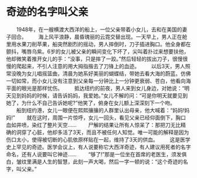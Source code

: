 # 奇迹的名字叫父亲
　　1948年，在一艘横渡大西洋的船上，一位父亲带着小女儿，去和在美国的妻子回合。 
　　海上风平浪静，晨昏瑰丽的云霓交替出现。一天早上，男人正在舱里用水果刀削苹果，船突然剧烈的摇动，男人摔倒时，刀子插进胸口。他全身都在颤抖，嘴唇乌紫。6岁的女儿被父亲的瞬间变化下坏了，尖叫着扑过来想要扶他，他却微笑着推开女儿的手：“没事，只是摔了一跤。”然后轻轻的拔出刀子，很慢很慢的爬起来，不引人注意的用大拇指揩去了刀锋上的血迹。 
　　以后3天，男人照常没晚为女儿唱摇篮曲，清晨为她系好美丽的蝴蝶结，带她去看大海的蔚蓝。仿佛一切如常，而小女儿没有注意到父亲每一分钟比上一分钟更衰弱、苍白，他看向海平面的眼光是那样忧伤。 
　　抵达纽约的前夜，男人来到女儿身边，对她说：“明天见到妈妈的时候，请告诉妈妈，我爱她。”女儿不解的问：“可是你明天就要见到她了，为什么不自己告诉她呢?”他笑了，俯身在女儿额上深深刻下一个吻。 
　　船到纽约港，女儿一眼便在熙熙攘攘的人群里认出母亲，他大喊着：“妈妈!妈妈!” 
　　就在这时，周围一片惊呼，女儿一回头，看见父亲已经仰面倒下，胸口血如井喷，染红了整片天空…… 
　　尸解的结果让所有人惊呆了：那把刀无比精确的洞穿了心脏，他却多活了3天，而且不被任何人知觉。唯一可能的解释是因为伤口太小，使得被切断的心肌依原样贴在一起，维持了3天的供血。 
　　这是医学史上罕见的奇迹。医学会议上，有人说要称它大西洋奇迹，有人建议用死者的名字命名，还有人说要叫它神迹…… 
　　“够了!”那是一位坐在首席的老医生，须发俱白，皱纹里满是人生的智慧，此刻一声大喝，然后一字一顿的说：“这个奇迹的名字，叫父亲。”
 